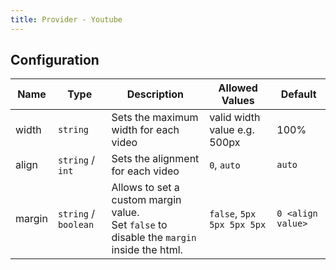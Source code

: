 ```yaml
---
title: Provider - Youtube
---
```


## Configuration

| Name   | Type                 | Description      | Allowed Values               | Default           |
| ------ | -------------------- | ---------------- | ---------------------------- | ----------------- |
| width  | `string`             | Sets the maximum width for each video  | valid width value e.g. 500px | 100%  |
| align  | `string` / `int`     | Sets the alignment for each video      | `0`, `auto` | `auto`            |
| margin | `string` / `boolean` | Allows to set a custom margin value. <br>Set `false` to disable the `margin` inside the html. | `false`, `5px 5px 5px 5px` | `0 <align value>` |
